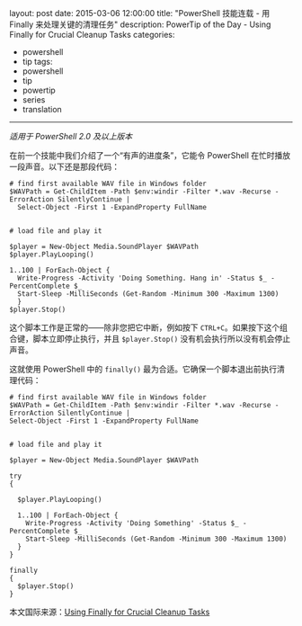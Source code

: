 ﻿layout: post
date: 2015-03-06 12:00:00
title: "PowerShell 技能连载 - 用 Finally 来处理关键的清理任务"
description: PowerTip of the Day - Using Finally for Crucial Cleanup Tasks
categories:
- powershell
- tip
tags:
- powershell
- tip
- powertip
- series
- translation
---
_适用于 PowerShell 2.0 及以上版本_

在前一个技能中我们介绍了一个“有声的进度条”，它能令 PowerShell 在忙时播放一段声音。以下还是那段代码：

    # find first available WAV file in Windows folder
    $WAVPath = Get-ChildItem -Path $env:windir -Filter *.wav -Recurse -ErrorAction SilentlyContinue |
      Select-Object -First 1 -ExpandProperty FullName
    
    
    # load file and play it
    
    $player = New-Object Media.SoundPlayer $WAVPath
    $player.PlayLooping()
    
    1..100 | ForEach-Object { 
      Write-Progress -Activity 'Doing Something. Hang in' -Status $_ -PercentComplete $_
      Start-Sleep -MilliSeconds (Get-Random -Minimum 300 -Maximum 1300)
      }
    $player.Stop()
    

这个脚本工作是正常的——除非您把它中断，例如按下 `CTRL+C`。如果按下这个组合键，脚本立即停止执行，并且 `$player.Stop()` 没有机会执行所以没有机会停止声音。

这就使用 PowerShell 中的 `finally()` 最为合适。它确保一个脚本退出前执行清理代码：

    # find first available WAV file in Windows folder
    $WAVPath = Get-ChildItem -Path $env:windir -Filter *.wav -Recurse -ErrorAction SilentlyContinue |
    Select-Object -First 1 -ExpandProperty FullName
    
    
    # load file and play it
    
    $player = New-Object Media.SoundPlayer $WAVPath
    
    try
    {
    
      $player.PlayLooping()
      
      1..100 | ForEach-Object { 
        Write-Progress -Activity 'Doing Something' -Status $_ -PercentComplete $_
        Start-Sleep -MilliSeconds (Get-Random -Minimum 300 -Maximum 1300)
      }
    }
    
    finally
    {
      $player.Stop()
    }

<!--more-->
本文国际来源：[Using Finally for Crucial Cleanup Tasks](http://community.idera.com/powershell/powertips/b/tips/posts/using-finally-for-crucial-cleanup-tasks)
